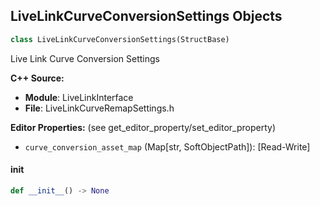 ## LiveLinkCurveConversionSettings Objects

```python
class LiveLinkCurveConversionSettings(StructBase)
```

Live Link Curve Conversion Settings

**C++ Source:**

- **Module**: LiveLinkInterface
- **File**: LiveLinkCurveRemapSettings.h

**Editor Properties:** (see get_editor_property/set_editor_property)

- ``curve_conversion_asset_map`` (Map[str, SoftObjectPath]):  [Read-Write]

<a id="unreal.LiveLinkCurveConversionSettings.__init__"></a>

#### __init__

```python
def __init__() -> None
```

<a id="unreal.LiveLinkTime"></a>